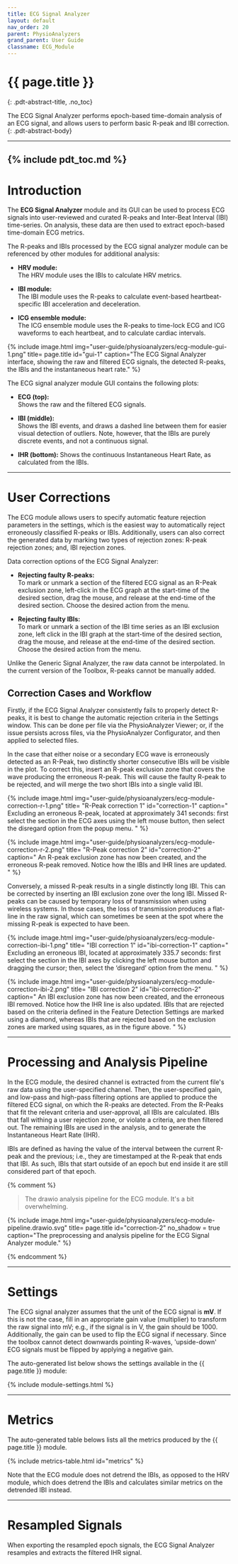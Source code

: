 ```yaml
---
title: ECG Signal Analyzer
layout: default
nav_order: 20
parent: PhysioAnalyzers
grand_parent: User Guide
classname: ECG_Module
---
```



# {{ page.title }}
{: .pdt-abstract-title, .no_toc}

The ECG Signal Analyzer performs epoch-based time-domain analysis of an ECG signal, and allows users to perform basic R-peak and IBI correction.
{: .pdt-abstract-body}

---
{% include pdt_toc.md %}
---

# Introduction
The **ECG Signal Analyzer** module and its GUI can be used to process ECG signals into user-reviewed and curated R-peaks and Inter-Beat Interval (IBI) time-series. On analysis, these data are then used to extract epoch-based time-domain ECG metrics.

The R-peaks and IBIs processed by the ECG signal analyzer module can be referenced by other modules for additional analysis:

 - **HRV module:**  
    The HRV module uses the IBIs to calculate HRV metrics.
    
 - **IBI module:**  
    The IBI module uses the R-peaks to calculate event-based heartbeat-specific IBI acceleration and deceleration.

 - **ICG ensemble module:**  
    The ICG ensemble module uses the R-peaks to time-lock ECG and ICG waveforms to each heartbeat, and to calculate cardiac intervals.

{% include image.html
    img="user-guide/physioanalyzers/ecg-module-gui-1.png"
    title= page.title
    id="gui-1"
    caption="The ECG Signal Analyzer interface, showing the raw and filtered ECG signals, the detected R-peaks, the IBIs and the instantaneous heart rate." %} 

The ECG signal analyzer module GUI contains the following plots:

 - **ECG (top):**  
    Shows the raw and the filtered ECG signals.

 - **IBI (middle):**  
    Shows the IBI events, and draws a dashed line between them for easier visual detection of outliers. Note, however, that the IBIs are purely discrete events, and not a continuous signal.

 - **IHR (bottom):**
    Shows the continuous Instantaneous Heart Rate, as calculated from the IBIs.

---

# User Corrections #
The ECG module allows users to specify automatic feature rejection parameters in the settings, which is the easiest way to automatically reject erroneously classified R-peaks or IBIs. Additionally, users can also correct the generated data by marking two types of rejection zones: R-peak rejection zones; and, IBI rejection zones.

Data correction options of the ECG Signal Analyzer:

 - **Rejecting faulty R-peaks:**  
    To mark or unmark a section of the filtered ECG signal as an R-Peak exclusion zone,  left-click in the ECG graph at the start-time of the desired section, drag the mouse, and release at the end-time of the desired section. Choose the desired action from the menu.

 - **Rejecting faulty IBIs:**  
    To mark or unmark a section of the IBI time series as an IBI exclusion zone, left click in the IBI graph at the start-time of the desired section, drag the mouse, and release at the end-time of the desired section. Choose the desired action from the menu.

Unlike the Generic Signal Analyzer, the raw data cannot be interpolated. In the current version of the Toolbox, R-peaks cannot be manually added.

## Correction Cases and Workflow ##
Firstly, if the ECG Signal Analyzer consistently fails to properly detect R-peaks, it is best to change the automatic rejection criteria in the Settings window. This can be done per file via the PhysioAnalyzer Viewer; or, if the issue persists across files, via the PhysioAnalyzer Configurator, and then applied to selected files.

In the case that either noise or a secondary ECG wave is erroneously detected as an R-Peak, two distinctly shorter consecutive IBIs will be visible in the plot. To correct this, insert an R-peak exclusion zone that covers the wave producing the erroneous R-peak. This will cause the faulty R-peak to be rejected, and will merge the two short IBIs into a single valid IBI.

{% include image.html
    img="user-guide/physioanalyzers/ecg-module-correction-r-1.png"
    title= "R-Peak correction 1"
    id="correction-1"
    caption="
    Excluding an erroneous R-peak, located at approximately 341 seconds: first select the section in the ECG axes using the left mouse button, then select the disregard option from the popup menu.
    " %} 

{% include image.html
    img="user-guide/physioanalyzers/ecg-module-correction-r-2.png"
    title= "R-Peak correction 2"
    id="correction-2"
    caption="
    An R-peak exclusion zone has now been created, and the erroneous R-peak removed. Notice how the IBIs and IHR lines are updated.
    " %} 

Conversely, a missed R-peak results in a single distinctly long IBI. This can be corrected by inserting an IBI exclusion zone over the long IBI. Missed R-peaks can be caused by temporary loss of transmission when using wireless systems. In those cases, the loss of transmission produces a flat-line in the raw signal, which can sometimes be seen at the spot where the missing R-peak is expected to have been.

{% include image.html
    img="user-guide/physioanalyzers/ecg-module-correction-ibi-1.png"
    title= "IBI correction 1"
    id="ibi-correction-1"
    caption="
    Excluding an erroneous IBI, located at approximately 335.7 seconds: first select the section in the IBI axes by clicking the left mouse button and dragging the cursor; then, select the ‘disregard’ option from the menu.
    " %} 

{% include image.html
    img="user-guide/physioanalyzers/ecg-module-correction-ibi-2.png"
    title= "IBI correction 2"
    id="ibi-correction-2"
    caption="
    An IBI exclusion zone has now been created, and the erroneous IBI removed. Notice how the IHR line is also updated. IBIs that are rejected based on the criteria defined in the Feature Detection Settings are marked using a diamond, whereas IBIs that are rejected based on the exclusion zones are marked using squares, as in the figure above.
    " %} 

---

# Processing and Analysis Pipeline
In the ECG module, the desired channel is extracted from the current file's raw data using the user-specified channel. Then, the user-specified gain, and low-pass and high-pass filtering options are applied to produce the filtered ECG signal, on which the R-peaks are detected. From the R-Peaks that fit the relevant criteria and user-approval, all IBIs are calculated. IBIs that fall withing a user rejection zone, or violate a criteria, are then filtered out. The remaining IBIs are used in the analysis, and to generate the Instantaneous Heart Rate (IHR).

IBIs are defined as having the value of the interval between the current R-peak and the previous; i.e., they are timestamped at the R-peak that ends that IBI. As such, IBIs that start outside of an epoch but end inside it are still considered part of that epoch.

{% comment %}

> The drawio analysis pipeline for the ECG module. It's a bit overwhelming.

{% include image.html
    img="user-guide/physioanalyzers/ecg-module-pipeline.drawio.svg"
    title= page.title
    id="correction-2"
    no_shadow = true
    caption="The preprocessing and analysis pipeline for the ECG Signal Analyzer module." %} 
    
{% endcomment %}

---

# Settings
The ECG signal analyzer assumes that the unit of the ECG signal is **mV**. If this is not the case, fill in an appropriate gain value (multiplier) to transform the raw signal into mV; e.g., if the signal is in V, the gain should be 1000. Additionally, the gain can be used to flip the ECG signal if necessary. Since the toolbox cannot detect downwards pointing R-waves, 'upside-down' ECG signals must be flipped by applying a negative gain.

The auto-generated list below shows the settings available in the {{ page.title }} module:

{% include module-settings.html %}

---

# Metrics
The auto-generated table belows lists all the metrics produced by the {{ page.title }} module.

{% include metrics-table.html id="metrics" %}

Note that the ECG module does not detrend the IBIs, as opposed to the HRV module, which does detrend the IBIs and calculates similar metrics on the detrended IBI instead.

---

# Resampled Signals #
When exporting the resampled epoch signals, the ECG Signal Analyzer resamples and extracts the filtered IHR signal.
